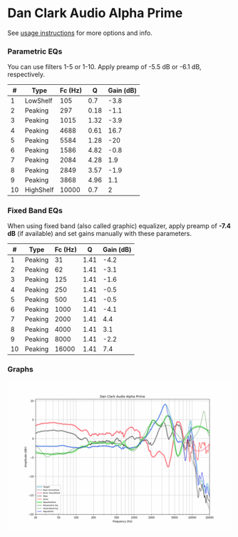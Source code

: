 # Dan Clark Audio Alpha Prime
See [usage instructions](https://github.com/jaakkopasanen/AutoEq#usage) for more options and info.

### Parametric EQs
You can use filters 1-5 or 1-10. Apply preamp of -5.5 dB or -6.1 dB, respectively.

|   # | Type      |   Fc (Hz) |    Q |   Gain (dB) |
|-----|-----------|-----------|------|-------------|
|   1 | LowShelf  |       105 | 0.7  |        -3.8 |
|   2 | Peaking   |       297 | 0.18 |        -1.1 |
|   3 | Peaking   |      1015 | 1.32 |        -3.9 |
|   4 | Peaking   |      4688 | 0.61 |        16.7 |
|   5 | Peaking   |      5584 | 1.28 |       -20   |
|   6 | Peaking   |      1586 | 4.82 |        -0.8 |
|   7 | Peaking   |      2084 | 4.28 |         1.9 |
|   8 | Peaking   |      2849 | 3.57 |        -1.9 |
|   9 | Peaking   |      3868 | 4.96 |         1.1 |
|  10 | HighShelf |     10000 | 0.7  |         2   |

### Fixed Band EQs
When using fixed band (also called graphic) equalizer, apply preamp of **-7.4 dB** (if available) and set gains manually with these parameters.

|   # | Type    |   Fc (Hz) |    Q |   Gain (dB) |
|-----|---------|-----------|------|-------------|
|   1 | Peaking |        31 | 1.41 |        -4.2 |
|   2 | Peaking |        62 | 1.41 |        -3.1 |
|   3 | Peaking |       125 | 1.41 |        -1.6 |
|   4 | Peaking |       250 | 1.41 |        -0.5 |
|   5 | Peaking |       500 | 1.41 |        -0.5 |
|   6 | Peaking |      1000 | 1.41 |        -4.1 |
|   7 | Peaking |      2000 | 1.41 |         4.4 |
|   8 | Peaking |      4000 | 1.41 |         3.1 |
|   9 | Peaking |      8000 | 1.41 |        -2.2 |
|  10 | Peaking |     16000 | 1.41 |         7.4 |

### Graphs
![](./Dan%20Clark%20Audio%20Alpha%20Prime.png)
